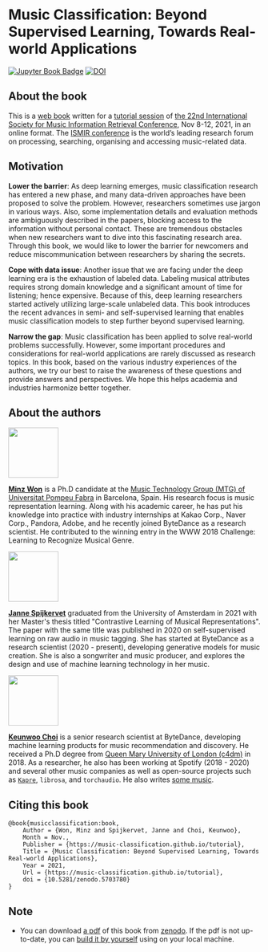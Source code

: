 # Music Classification: Beyond Supervised Learning, Towards Real-world Applications


[![Jupyter Book Badge](https://jupyterbook.org/badge.svg)](https://music-classification.github.io/tutorial) [![DOI](https://zenodo.org/badge/DOI/10.5281/zenodo.5703780.svg)](https://doi.org/10.5281/zenodo.5703780)


## About the book

This is a [web book](https://music-classification.github.io/tutorial) written for a [tutorial session](https://ismir2021.ismir.net/tutorials/) of [the 22nd International Society for Music Information Retrieval Conference](https://ismir2021.ismir.net/), Nov 8-12, 2021, in an online format. The [ISMIR conference](https://ismir.net/) is the world’s leading research forum on processing, searching, organising and accessing music-related data.


## Motivation
**Lower the barrier**: As deep learning emerges, music classification research has entered a new phase, and many data-driven approaches have been proposed to solve the problem. However, researchers sometimes use jargon in various ways. Also, some implementation details and evaluation methods are ambiguously described in the papers, blocking access to the information without personal contact. These are tremendous obstacles when new researchers want to dive into this fascinating research area. Through this book, we would like to lower the barrier for newcomers and reduce miscommunication between researchers by sharing the secrets.

**Cope with data issue**: Another issue that we are facing under the deep learning era is the exhaustion of labeled data. Labeling musical attributes requires strong domain knowledge and a significant amount of time for listening; hence expensive. Because of this, deep learning researchers started actively utilizing large-scale unlabeled data. This book introduces the recent advances in semi- and self-supervised learning that enables music classification models to step further beyond supervised learning.

**Narrow the gap**: Music classification has been applied to solve real-world problems successfully. However, some important procedures and considerations for real-world applications are rarely discussed as research topics. In this book, based on the various industry experiences of the authors, we try our best to raise the awareness of these questions and provide answers and perspectives. We hope this helps academia and industries harmonize better together.

## About the authors

<p align = "left">
<img src = "https://i.imgur.com/QGazkla.jpg" width=100>
</p>

[**Minz Won**](https://minzwon.github.io/) is a Ph.D candidate at the 
[Music Technology Group (MTG) of Universitat Pompeu Fabra](https://www.upf.edu/web/mtg) in Barcelona, Spain. 
His research focus is music representation learning. 
Along with his academic career, he has put his knowledge into practice with industry internships at 
Kakao Corp., Naver Corp., Pandora, Adobe, and he recently joined ByteDance as a research scientist. 
He contributed to the winning entry in the WWW 2018 Challenge: Learning to Recognize Musical Genre.

<p align = "left">
<img src = "https://i.imgur.com/NbpGtFZ.jpg" width=100>
</p>

[**Janne Spijkervet**](https://jspijkervet.com/) graduated from the University of Amsterdam in 2021 with her 
Master's thesis titled "Contrastive Learning of Musical Representations". The paper with the same title was published 
in 2020 on self-supervised learning on raw audio in music tagging. She has started at ByteDance as 
a research scientist (2020 - present), developing generative models for music creation. 
She is also a songwriter and music producer, and explores the design and use of machine learning technology in her music.

<p align = "left">
<img src = "https://i.imgur.com/7NFzRYd.jpg" width=100>
</p>

[**Keunwoo Choi**](https://keunwoochoi.github.io/) is a senior research scientist at ByteDance, developing machine learning 
products for music recommendation and discovery. He received a Ph.D degree from 
[Queen Mary University of London (c4dm)](https://c4dm.eecs.qmul.ac.uk/) in 2018. As a researcher, he also has been 
working at Spotify (2018 - 2020) and several other music companies as well as open-source projects such as 
[`Kapre`](https://kapre.readthedocs.io/en/latest/), `librosa`, and `torchaudio`. 
He also writes [some music](https://www.youtube.com/channel/UC6WGQvwwM3M7sX98zJ14XPA).


## Citing this book
```
@book{musicclassification:book,
    Author = {Won, Minz and Spijkervet, Janne and Choi, Keunwoo},
    Month = Nov.,
    Publisher = {https://music-classification.github.io/tutorial},
    Title = {Music Classification: Beyond Supervised Learning, Towards Real-world Applications},
    Year = 2021,
    Url = {https://music-classification.github.io/tutorial},
    doi = {10.5281/zenodo.5703780}
}
```

## Note

- You can download [a pdf](https://zenodo.org/record/5703780/files/book.pdf) of this book from [zenodo](https://zenodo.org/record/5703780#.YZliDi2z2CM). If the pdf is not up-to-date, you can [build it by yourself](https://github.com/music-classification/tutorial/tree/main/scripts) using on your local machine.  